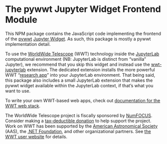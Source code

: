 # The pywwt Jupyter Widget Frontend Module

This NPM package contains the JavaScript code implementing the frontend of the
[pywwt] [Jupyter Widget]. As such, this package is mostly a pywwt implementation
detail.

[pywwt]: https://pywwt.readthedocs.io/
[Jupyter Widget]: https://ipywidgets.readthedocs.io/

To use the [WorldWide Telescope][wwt] (WWT) technology inside the
[JupyterLab] computational environment (NB: JupyterLab is distinct from
“vanilla” Jupyter), we recommend that you skip this widget and instead use the
[wwt-jupyterlab] extension. The dedicated extension installs the more powerful
WWT “[research app]” into your JupyterLab environment. That being said, this
package also includes a small JupyterLab extension that makes the pywwt widget
available within the JupyterLab context, if that’s what you want to use.

[wwt]: https://worldwidetelescope.org/home
[JupyterLab]: https://jupyterlab.readthedocs.io/
[wwt-jupyterlab]: https://github.com/WorldWideTelescope/wwt-jupyterlab/
[research app]: https://docs.worldwidetelescope.org/research-app/latest/

To write your own WWT-based web apps, check out [documentation for the WWT web
stack][web-docs].

[web-docs]: https://docs.worldwidetelescope.org/webgl-reference/latest/

The WorldWide Telescope project is fiscally sponsored by
[NumFOCUS](https://numfocus.org/). Consider making a [tax-deductible
donation](https://numfocus.org/donate-for-worldwide-telescope) to help support
the project. Work on WWT has been supported by the [American Astronomical
Society] (AAS), the [.NET Foundation], and other organizational partners. See
[the WWT user website][acks] for details.

[American Astronomical Society]: https://aas.org/
[.NET Foundation]: https://dotnetfoundation.org/
[acks]: https://worldwidetelescope.org/about/acknowledgments/

